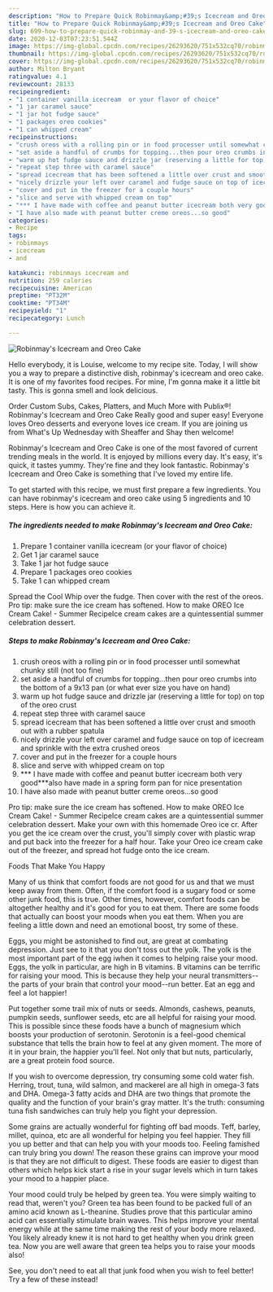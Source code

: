 ```yaml
---
description: "How to Prepare Quick Robinmay&amp;#39;s Icecream and Oreo Cake"
title: "How to Prepare Quick Robinmay&amp;#39;s Icecream and Oreo Cake"
slug: 699-how-to-prepare-quick-robinmay-and-39-s-icecream-and-oreo-cake
date: 2020-12-03T07:23:51.544Z
image: https://img-global.cpcdn.com/recipes/26293620/751x532cq70/robinmays-icecream-and-oreo-cake-recipe-main-photo.jpg
thumbnail: https://img-global.cpcdn.com/recipes/26293620/751x532cq70/robinmays-icecream-and-oreo-cake-recipe-main-photo.jpg
cover: https://img-global.cpcdn.com/recipes/26293620/751x532cq70/robinmays-icecream-and-oreo-cake-recipe-main-photo.jpg
author: Milton Bryant
ratingvalue: 4.1
reviewcount: 28133
recipeingredient:
- "1 container vanilla icecream  or your flavor of choice"
- "1 jar caramel sauce"
- "1 jar hot fudge sauce"
- "1 packages oreo cookies"
- "1 can whipped cream"
recipeinstructions:
- "crush oreos with a rolling pin or in food processer until somewhat chunky still (not too fine)"
- "set aside a handful of crumbs for topping...then pour oreo crumbs into the bottom of a 9x13 pan (or what ever size you have on hand)"
- "warm up hot fudge sauce and drizzle jar (reserving a little for top) on top of the oreo crust"
- "repeat step three with caramel sauce"
- "spread icecream that has been softened a little over crust and smooth out with a rubber spatula"
- "nicely drizzle your left over caramel and fudge sauce on top of icecream and sprinkle with the extra crushed oreos"
- "cover and put in the freezer for a couple hours"
- "slice and serve with whipped cream on top"
- "*** I have made with coffee and peanut butter icecream both very good***also have made in a spring form pan for nice presentation"
- "I have also made with peanut butter creme oreos...so good"
categories:
- Recipe
tags:
- robinmays
- icecream
- and

katakunci: robinmays icecream and 
nutrition: 259 calories
recipecuisine: American
preptime: "PT32M"
cooktime: "PT34M"
recipeyield: "1"
recipecategory: Lunch

---
```



![Robinmay&#39;s Icecream and Oreo Cake](https://img-global.cpcdn.com/recipes/26293620/751x532cq70/robinmays-icecream-and-oreo-cake-recipe-main-photo.jpg)

Hello everybody, it is Louise, welcome to my recipe site. Today, I will show you a way to prepare a distinctive dish, robinmay&#39;s icecream and oreo cake. It is one of my favorites food recipes. For mine, I'm gonna make it a little bit tasty. This is gonna smell and look delicious.

Order Custom Subs, Cakes, Platters, and Much More with Publix®! Robinmay&#39;s Icecream and Oreo Cake Really good and super easy! Everyone loves Oreo desserts and everyone loves ice cream. If you are joining us from What&#39;s Up Wednesday with Sheaffer and Shay then welcome!

Robinmay&#39;s Icecream and Oreo Cake is one of the most favored of current trending meals in the world. It is enjoyed by millions every day. It's easy, it's quick, it tastes yummy. They're fine and they look fantastic. Robinmay&#39;s Icecream and Oreo Cake is something that I've loved my entire life.


To get started with this recipe, we must first prepare a few ingredients. You can have robinmay&#39;s icecream and oreo cake using 5 ingredients and 10 steps. Here is how you can achieve it.

<!--inarticleads1-->

##### The ingredients needed to make Robinmay&#39;s Icecream and Oreo Cake:

1. Prepare 1 container vanilla icecream  (or your flavor of choice)
1. Get 1 jar caramel sauce
1. Take 1 jar hot fudge sauce
1. Prepare 1 packages oreo cookies
1. Take 1 can whipped cream


Spread the Cool Whip over the fudge. Then cover with the rest of the oreos. Pro tip: make sure the ice cream has softened. How to make OREO Ice Cream Cake! - Summer RecipeIce cream cakes are a quintessential summer celebration dessert. 

<!--inarticleads2-->

##### Steps to make Robinmay&#39;s Icecream and Oreo Cake:

1. crush oreos with a rolling pin or in food processer until somewhat chunky still (not too fine)
1. set aside a handful of crumbs for topping...then pour oreo crumbs into the bottom of a 9x13 pan (or what ever size you have on hand)
1. warm up hot fudge sauce and drizzle jar (reserving a little for top) on top of the oreo crust
1. repeat step three with caramel sauce
1. spread icecream that has been softened a little over crust and smooth out with a rubber spatula
1. nicely drizzle your left over caramel and fudge sauce on top of icecream and sprinkle with the extra crushed oreos
1. cover and put in the freezer for a couple hours
1. slice and serve with whipped cream on top
1. *** I have made with coffee and peanut butter icecream both very good***also have made in a spring form pan for nice presentation
1. I have also made with peanut butter creme oreos...so good


Pro tip: make sure the ice cream has softened. How to make OREO Ice Cream Cake! - Summer RecipeIce cream cakes are a quintessential summer celebration dessert. Make your own with this homemade Oreo ice cr. After you get the ice cream over the crust, you&#39;ll simply cover with plastic wrap and put back into the freezer for a half hour. Take your Oreo ice cream cake out of the freezer, and spread hot fudge onto the ice cream. 

Foods That Make You Happy


Many of us think that comfort foods are not good for us and that we must keep away from them. Often, if the comfort food is a sugary food or some other junk food, this is true. Other times, however, comfort foods can be altogether healthy and it's good for you to eat them. There are some foods that actually can boost your moods when you eat them. When you are feeling a little down and need an emotional boost, try some of these.

Eggs, you might be astonished to find out, are great at combating depression. Just see to it that you don't toss out the yolk. The yolk is the most important part of the egg iwhen it comes to helping raise your mood. Eggs, the yolk in particular, are high in B vitamins. B vitamins can be terrific for raising your mood. This is because they help your neural transmitters--the parts of your brain that control your mood--run better. Eat an egg and feel a lot happier!

Put together some trail mix of nuts or seeds. Almonds, cashews, peanuts, pumpkin seeds, sunflower seeds, etc are all helpful for raising your mood. This is possible since these foods have a bunch of magnesium which boosts your production of serotonin. Serotonin is a feel-good chemical substance that tells the brain how to feel at any given moment. The more of it in your brain, the happier you'll feel. Not only that but nuts, particularly, are a great protein food source.

If you wish to overcome depression, try consuming some cold water fish. Herring, trout, tuna, wild salmon, and mackerel are all high in omega-3 fats and DHA. Omega-3 fatty acids and DHA are two things that promote the quality and the function of your brain's gray matter. It's the truth: consuming tuna fish sandwiches can truly help you fight your depression. 

Some grains are actually wonderful for fighting off bad moods. Teff, barley, millet, quinoa, etc are all wonderful for helping you feel happier. They fill you up better and that can help you with your moods too. Feeling famished can truly bring you down! The reason these grains can improve your mood is that they are not difficult to digest. These foods are easier to digest than others which helps kick start a rise in your sugar levels which in turn takes your mood to a happier place.

Your mood could truly be helped by green tea. You were simply waiting to read that, weren't you? Green tea has been found to be packed full of an amino acid known as L-theanine. Studies prove that this particular amino acid can essentially stimulate brain waves. This helps improve your mental energy while at the same time making the rest of your body more relaxed. You likely already knew it is not hard to get healthy when you drink green tea. Now you are well aware that green tea helps you to raise your moods also!

See, you don't need to eat all that junk food when you wish to feel better! Try a few of these instead!

